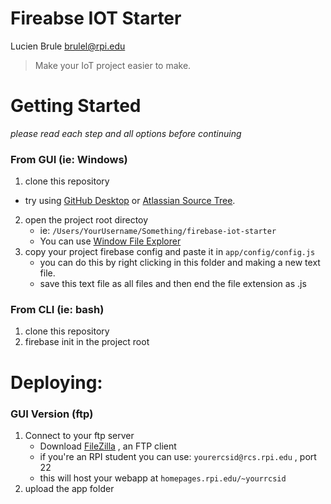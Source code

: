 # Fireabse IOT Starter
Lucien Brule <brulel@rpi.edu>

> Make your IoT project easier to make.

# Getting Started

*please read each step and all options before continuing*

### From GUI (ie: Windows)
1. clone this repository
  - try using [GitHub Desktop](https://desktop.github.com/)
		or [Atlassian Source Tree](https://www.sourcetreeapp.com/).
2. open the project root directoy
	- ie: ```/Users/YourUsername/Something/firebase-iot-starter```
	- You can use  [Window File Explorer](https://en.wikipedia.org/wiki/File_Explorer)
3. copy your project firebase config and paste it in ```app/config/config.js```
	- you can do this by right clicking in this folder and making a new text file.
	- save this text file as all files and then end the file extension as .js


### From CLI (ie: bash)

1. clone this repository
2. firebase init in the project root

# Deploying:

### GUI Version (ftp)

1. Connect to your ftp server
	- Download [FileZilla](https://filezilla-project.org/) , an FTP client
	- if you're an RPI student you can use: ```yourercsid@rcs.rpi.edu``` , port 22
	- this will host your webapp at ```homepages.rpi.edu/~yourrcsid```
2. upload the app folder
